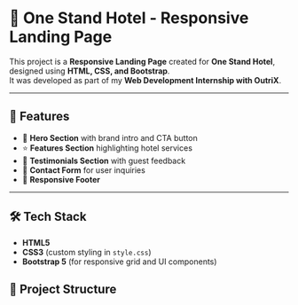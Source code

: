 # 🏨 One Stand Hotel - Responsive Landing Page  

This project is a **Responsive Landing Page** created for **One Stand Hotel**, designed using **HTML, CSS, and Bootstrap**.  
It was developed as part of my **Web Development Internship with OutriX**.  

---

## 🚀 Features  
- 🎯 **Hero Section** with brand intro and CTA button  
- ⭐ **Features Section** highlighting hotel services  
- 💬 **Testimonials Section** with guest feedback  
- 📩 **Contact Form** for user inquiries  
- 📌 **Responsive Footer**  

---

## 🛠️ Tech Stack  
- **HTML5**  
- **CSS3** (custom styling in `style.css`)  
- **Bootstrap 5** (for responsive grid and UI components)  



## 📂 Project Structure  

